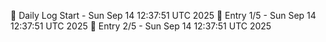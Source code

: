 📅 Daily Log Start - Sun Sep 14 12:37:51 UTC 2025
📌 Entry 1/5 - Sun Sep 14 12:37:51 UTC 2025
📌 Entry 2/5 - Sun Sep 14 12:37:51 UTC 2025
